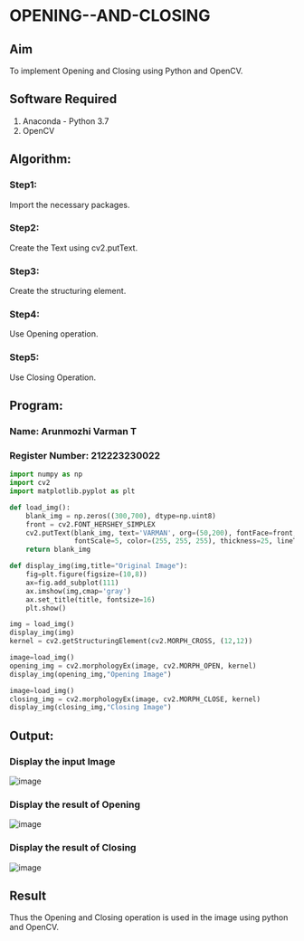 # OPENING--AND-CLOSING
## Aim
To implement Opening and Closing using Python and OpenCV.

## Software Required
1. Anaconda - Python 3.7
2. OpenCV

## Algorithm:
### Step1:
Import the necessary packages.

### Step2:
Create the Text using cv2.putText.

### Step3:
Create the structuring element.

### Step4:
Use Opening operation.

### Step5:
Use Closing Operation.

## Program:
### Name: Arunmozhi Varman T
### Register Number: 212223230022
``` Python
import numpy as np
import cv2
import matplotlib.pyplot as plt

def load_img():
    blank_img = np.zeros((300,700), dtype=np.uint8)
    front = cv2.FONT_HERSHEY_SIMPLEX
    cv2.putText(blank_img, text='VARMAN', org=(50,200), fontFace=front, 
                fontScale=5, color=(255, 255, 255), thickness=25, lineType=cv2.LINE_AA)
    return blank_img

def display_img(img,title="Original Image"):
    fig=plt.figure(figsize=(10,8))
    ax=fig.add_subplot(111)
    ax.imshow(img,cmap='gray')
    ax.set_title(title, fontsize=16)
    plt.show()

img = load_img()
display_img(img)
kernel = cv2.getStructuringElement(cv2.MORPH_CROSS, (12,12))

image=load_img()
opening_img = cv2.morphologyEx(image, cv2.MORPH_OPEN, kernel)
display_img(opening_img,"Opening Image")

image=load_img()
closing_img = cv2.morphologyEx(image, cv2.MORPH_CLOSE, kernel)
display_img(closing_img,"Closing Image")
```
## Output:
### Display the input Image
![image](https://github.com/user-attachments/assets/afffce7a-d8d2-4a25-a0ff-dda03c289529)


### Display the result of Opening
![image](https://github.com/user-attachments/assets/819ae4ae-50a4-4e98-8064-5025b2d6c430)


### Display the result of Closing
![image](https://github.com/user-attachments/assets/b8d19ec5-7bcd-44d7-ade2-cd72cdfbcab6)


## Result
Thus the Opening and Closing operation is used in the image using python and OpenCV.
